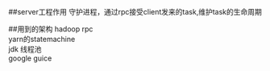 
##server工程作用
守护进程，通过rpc接受client发来的task,维护task的生命周期

##用到的架构
hadoop rpc  
yarn的statemachine  
jdk 线程池  
google guice